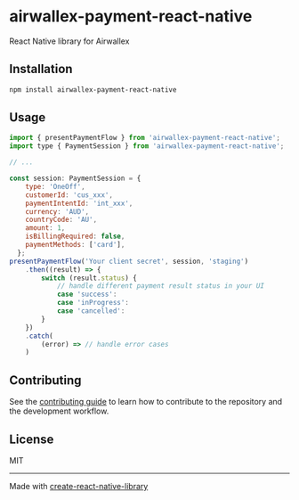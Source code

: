 # airwallex-payment-react-native

React Native library for Airwallex

## Installation

```sh
npm install airwallex-payment-react-native
```

## Usage

```js
import { presentPaymentFlow } from 'airwallex-payment-react-native';
import type { PaymentSession } from 'airwallex-payment-react-native';

// ...

const session: PaymentSession = {
    type: 'OneOff',
    customerId: 'cus_xxx',
    paymentIntentId: 'int_xxx',
    currency: 'AUD',
    countryCode: 'AU',
    amount: 1,
    isBillingRequired: false,
    paymentMethods: ['card'],
  };
presentPaymentFlow('Your client secret', session, 'staging')
    .then((result) => {
        switch (result.status) {
            // handle different payment result status in your UI
            case 'success':
            case 'inProgress':
            case 'cancelled':
        }
    })
    .catch(
        (error) => // handle error cases
    )

```

## Contributing

See the [contributing guide](CONTRIBUTING.md) to learn how to contribute to the repository and the development workflow.

## License

MIT

---

Made with [create-react-native-library](https://github.com/callstack/react-native-builder-bob)
